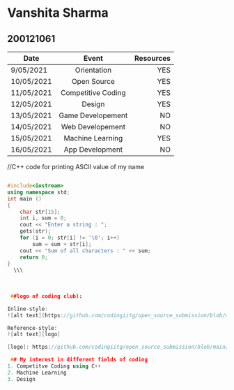 # Vanshita Sharma

## 200121061

| Date          |    Event      |Resources|
| ------------- |:-------------:| -----:  |
| 9/05/2021     | Orientation   | YES   |
| 10/05/2021    | Open Source   |   YES   |
| 11/05/2021    | Competitive Coding      |    YES   |
| 12/05/2021    | Design             |     YES    |
| 13/05/2021    | Game Developement             |    NO     |
| 14/05/2021    | Web Developement             |      NO   |
| 15/05/2021    | Machine Learning            |   YES      |
| 16/05/2021    | App Development             |    NO     |


//C++ code for printing ASCII value of my name
``` cpp

#include<iostream>
using namespace std;
int main ()
{
    char str[15];
    int i, sum = 0; 
    cout << "Enter a string : ";
    gets(str);
    for (i = 0; str[i] != '\0'; i++)
        sum = sum + str[i];
    cout << "Sum of all characters : " << sum;
    return 0;
}
  \\\
  
  
  
 ##logo of coding club):

Inline-style: 
![alt text](https://github.com/codingiitg/open_source_submission/blob/main/coding-club%20logo.png)

Reference-style: 
![alt text][logo]

[logo]: https://github.com/codingiitg/open_source_submission/blob/main/coding-club%20logo.png"

 ## My interest in different fields of coding
1. Competitve Coding using C++
2. Machine Learning
3. Design
  

